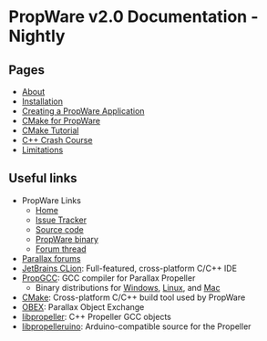 PropWare v2.0 Documentation - Nightly
=====================================

Pages
-----
  * [About](./md_About.html)
  * [Installation](./md_Install.html)
  * [Creating a PropWare Application](./md_AppDeployment.html)
  * [CMake for PropWare](./md_CMakeForPropware.html)
  * [CMake Tutorial](./md_CMakeTutorial.html)
  * [C++ Crash Course](./md_CXXCrashCourse.html)
  * [Limitations](./md_Limitations.html)

Useful links
------------
* PropWare Links
    * [Home](http://david.zemon.name/PropWare)
    * [Issue Tracker](https://github.com/DavidZemon/PropWare/issues)
    * [Source code](https://github.com/DavidZemon/PropWare)
    * [PropWare binary](http://david.zemon.name/downloads/PropWare_Binaries/PropWare_current.zip)
    * [Forum thread](http://forums.parallax.com/showthread.php/157005-FYI-PropWare-Complete-build-system-and-library-for-PropGCC)
* [Parallax forums](http://forums.parallax.com/forumdisplay.php/65-Propeller-1-Multicore-Microcontroller)
* [JetBrains CLion](http://www.jetbrains.com/clion/): Full-featured, cross-platform C/C++ IDE
* [PropGCC](https://code.google.com/p/propgcc/): GCC compiler for Parallax Propeller
    * Binary distributions for [Windows](http://david.zemon.name/downloads/propellergcc-alpha_v1_9_0-i686-windows.zip),
      [Linux](http://david.zemon.name/downloads/propellergcc-alpha_v1_9_0_2408-i686-linux.tar.gz), and 
      [Mac](http://david.zemon.name/downloads/PropGCC-osx_10.6.8_v1_0_0.tar.gz)
* [CMake](http://www.cmake.org/): Cross-platform C/C++ build tool used by PropWare
* [OBEX](http://obex.parallax.com/): Parallax Object Exchange
* [libpropeller](https://github.com/libpropeller/libpropeller): C++ Propeller GCC objects
* [libpropelleruino](https://code.google.com/p/lib-propelleruino/): Arduino-compatible source for the Propeller
